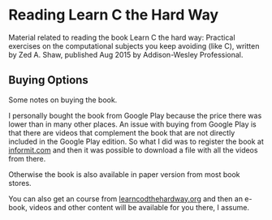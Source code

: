 # Reading Learn C the Hard Way

Material related to reading the book Learn C the hard way: Practical exercises on the computational subjects you keep avoiding (like C), written by Zed A. Shaw, published Aug 2015
by Addison-Wesley Professional.

## Buying Options

Some notes on buying the book.

I personally bought the book from Google Play because the price there was lower than in many other places. An issue with buying from Google Play is that there are videos that complement the book that are not directly included in the Google Play edition. So what I did was to register the book at [informit.com](https://www.informit.com/) and then it was possible to download a file with all the videos from there.

Otherwise the book is also available in paper version from most book stores.

You can also get an course from [learncodthehardway.org](https://learncodethehardway.org/) and then an e-book, videos and other content will be available for you there, I assume.
